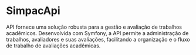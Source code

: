 # SimpacApi
API fornece uma solução robusta para a gestão e avaliação de trabalhos acadêmicos. Desenvolvida com Symfony, a API permite a administração de trabalhos, avaliadores e suas avaliações, facilitando a organização e o fluxo de trabalho de avaliações acadêmicas.
